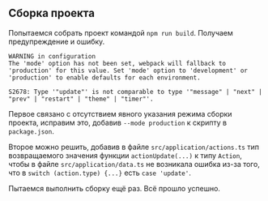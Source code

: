 ## Сборка проекта
Попытаемся собрать проект командой ```npm run build```. Получаем предупреждение и ошибку. 
```
WARNING in configuration
The 'mode' option has not been set, webpack will fallback to 'production' for this value. Set 'mode' option to 'development' or 'production' to enable defaults for each environment.

S2678: Type '"update"' is not comparable to type '"message" | "next" | "prev" | "restart" | "theme" | "timer"'.
```
Первое связано с отсутствием явного указания режима сборки проекта, исправим это, добавив ``--mode production`` к скрипту в ``package.json``.

Второе можно решить, добавив в файле ```src/application/actions.ts``` тип возвращаемого значения функции ``actionUpdate(...)`` к типу ``Action``, чтобы в файле ``src/application/data.ts`` не возникала ошибка из-за того, что в ``switch (action.type) {...}`` есть ``case 'update'``.

Пытаемся выполнить сборку ещё раз. Всё прошло успешно.